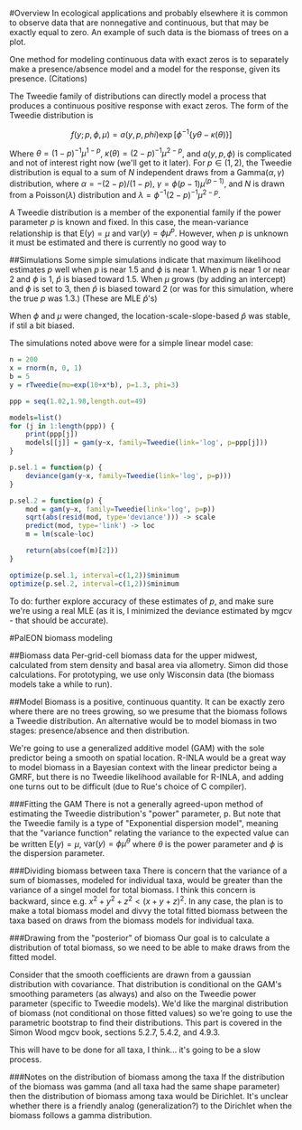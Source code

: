 #Overview
In ecological applications and probably elsewhere it is common to observe data that are nonnegative and continuous, but that may be exactly equal to zero. An example of such data is the biomass of trees on a plot.

One method for modeling continuous data with exact zeros is to separately make a presence/absence model and a model for the response, given its presence. (Citations)

The Tweedie family of distributions can directly model a process that produces a continuous positive response with exact zeros. The form of the Tweedie distribution is

$$f(y;p, \phi, \mu) = a(y,p,phi) \exp{\left[\phi^{-1}\left\{y\theta - \kappa(\theta)\right\}\right]}$$

Where $\theta = (1-p)^{-1}\mu^{1-p}$, $\kappa(\theta) = (2-p)^{-1}\mu^{2-p}$, and $a(y,p,\phi)$ is complicated and not of interest right now (we'll get to it later). For $p \in (1,2)$, the Tweedie distribution is equal to a sum of $N$ independent draws from a Gamma$(\alpha,\gamma)$ distribution, where $\alpha = -(2-p) / (1-p)$, $\gamma = \phi(p-1) \mu^(p-1)$, and $N$ is drawn from a Poisson$(\lambda)$ distribution and $\lambda = \phi^{-1}(2-p)^{-1}\mu^{2-p}$.

A Tweedie distribution is a member of the exponential family if the power parameter $p$ is known and fixed. In this case, the mean-variance relationship is that $\text{E}(y) = \mu$ and $\text{var}(y) = \phi \mu^p$. However, when $p$ is unknown it must be estimated and there is currently no good way to 



##Simulations
Some simple simulations indicate that maximum likelihood estimates $p$ well when $p$ is near 1.5 and $\phi$ is near 1. When $p$ is near 1 or near 2 and $\phi$ is 1, $\hat{p}$ is biased toward 1.5. When $\mu$ grows (by adding an intercept) and $\phi$ is set to 3, then $\hat{p}$ is biased toward 2 (or was for this simulation, where the true $p$ was 1.3.) (These are MLE $\hat{p}$'s)

When $\phi$ and $\mu$ were changed, the location-scale-slope-based $\hat{p}$ was stable, if stil a bit biased.

The simulations noted above were for a simple linear model case:

```r
n = 200
x = rnorm(n, 0, 1)
b = 5
y = rTweedie(mu=exp(10+x*b), p=1.3, phi=3)

ppp = seq(1.02,1.98,length.out=49)

models=list()
for (j in 1:length(ppp)) {
    print(ppp[j])
    models[[j]] = gam(y~x, family=Tweedie(link='log', p=ppp[j]))
}

p.sel.1 = function(p) {
    deviance(gam(y~x, family=Tweedie(link='log', p=p)))
}

p.sel.2 = function(p) {
    mod = gam(y~x, family=Tweedie(link='log', p=p))
	sqrt(abs(resid(mod, type='deviance'))) -> scale
	predict(mod, type='link') -> loc
	m = lm(scale~loc)

	return(abs(coef(m)[2]))
}

optimize(p.sel.1, interval=c(1,2))$minimum
optimize(p.sel.2, interval=c(1,2))$minimum
```


To do: further explore accuracy of these estimates of $p$, and make sure we're using a real MLE (as it is, I minimized the deviance estimated by mgcv - that should be accurate).

#PalEON biomass modeling

##Biomass data
Per-grid-cell biomass data for the upper midwest, calculated from stem density and basal area via allometry. Simon did those calculations. For prototyping, we use only Wisconsin data (the biomass models take a while to run).

##Model
Biomass is a positive, continuous quantity. It can be exactly zero where there are no trees growing, so we presume that the biomass follows a Tweedie distribution. An alternative would be to model biomass in two stages: presence/absence and then distribution.

We're going to use a generalized additive model (GAM) with the sole predictor being a smooth on spatial location. R-INLA would be a great way to model biomass in a Bayesian context with the linear predictor being a GMRF, but there is no Tweedie likelihood available for R-INLA, and adding one turns out to be difficult (due to Rue's choice of C compiler).

###Fitting the GAM
There is not a generally agreed-upon method of estimating the Tweedie distribution's "power" parameter, p. But note that the Tweedie family is a type of "Exponential dispersion model", meaning that the "variance function" relating the variance to the expected value can be written $\text{E}(y) = \mu$, $\text{var}(y) = \phi \mu^{\theta}$ where $\theta$ is the power parameter and $\phi$ is the dispersion parameter.

###Dividing biomass between taxa
There is concern that the variance of a sum of biomasses, modeled for individual taxa, would be greater than the variance of a singel model for total biomass. I think this concern is backward, since e.g. $x^2 + y^2 + z^2 < (x + y + z)^2$. In any case, the plan is to make a total biomass model and divvy the total fitted biomass between the taxa based on draws from the biomass models for individual taxa.



###Drawing from the "posterior" of biomass
Our goal is to calculate a distribution of total biomass, so we need to be able to make draws from the fitted model.

Consider that the smooth coefficients are drawn from a gaussian distribution with covariance. That distribution is conditional on the GAM's smoothing parameters (as always) and also on the Tweedie power parameter (specific to Tweedie models). We'd like the marginal distribution of biomass (not conditional on those fitted values) so we're going to use the parametric bootstrap to find their distributions. This part is covered in the Simon Wood mgcv book, sections 5.2.7, 5.4.2, and 4.9.3.

This will have to be done for all taxa, I think... it's going to be a slow process.


###Notes on the distribution of biomass among the taxa
If the distribution of the biomass was gamma (and all taxa had the same shape parameter) then the distribution of biomass among taxa would be Dirichlet. It's unclear whether there is a friendly analog (generalization?) to the Dirichlet when the biomass follows a gamma distribution.





